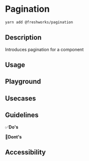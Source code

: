 # Pagination

```sh
yarn add @freshworks/pagination
```

## Description

Introduces pagination for a component


## Usage


## Playground


## Usecases


## Guidelines

✅**Do's**


🚫**Dont's**


## Accessibility

